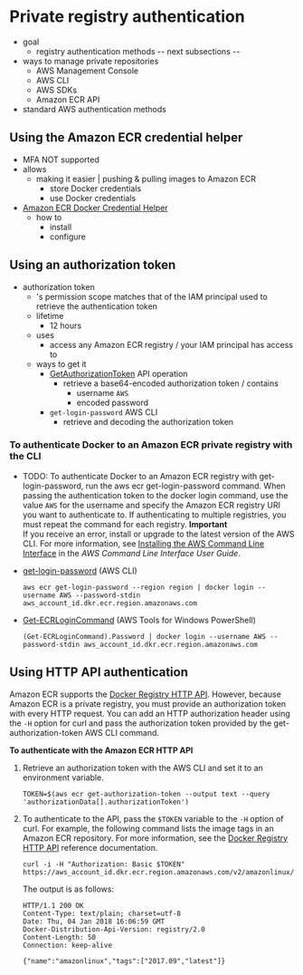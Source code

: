 # Private registry authentication<a name="registry_auth"></a>

* goal
  * registry authentication methods -- next subsections --
* ways to manage private repositories
  * AWS Management Console
  * AWS CLI
  * AWS SDKs
  * Amazon ECR API 
* standard AWS authentication methods

## Using the Amazon ECR credential helper<a name="registry-auth-credential-helper"></a>

* MFA NOT supported
* allows
  * making it easier | pushing & pulling images to Amazon ECR
    * store Docker credentials
    * use Docker credentials 
* [Amazon ECR Docker Credential Helper](https://github.com/awslabs/amazon-ecr-credential-helper)
  * how to 
    * install
    * configure

## Using an authorization token<a name="registry-auth-token"></a>

* authorization token
  * 's permission scope matches that of the IAM principal used to retrieve the authentication token
  * lifetime 
    * 12 hours
  * uses
    * access any Amazon ECR registry / your IAM principal has access to
  * ways to get it
    * [GetAuthorizationToken](https://docs.aws.amazon.com/AmazonECR/latest/APIReference/API_GetAuthorizationToken.html) API operation
      * retrieve a base64\-encoded authorization token / contains
        * username `AWS`
        * encoded password
    * `get-login-password` AWS CLI
      * retrieve and decoding the authorization token

### To authenticate Docker to an Amazon ECR private registry with the CLI<a name="get-login-password"></a>

* TODO:
To authenticate Docker to an Amazon ECR registry with get\-login\-password, run the aws ecr get\-login\-password command\. When passing the authentication token to the docker login command, use the value `AWS` for the username and specify the Amazon ECR registry URI you want to authenticate to\. If authenticating to multiple registries, you must repeat the command for each registry\.
**Important**  
If you receive an error, install or upgrade to the latest version of the AWS CLI\. For more information, see [Installing the AWS Command Line Interface](https://docs.aws.amazon.com/cli/latest/userguide/install-cliv2.html) in the *AWS Command Line Interface User Guide*\.
+ [get\-login\-password](https://docs.aws.amazon.com/cli/latest/reference/ecr/get-login-password.html) \(AWS CLI\)

  ```
  aws ecr get-login-password --region region | docker login --username AWS --password-stdin aws_account_id.dkr.ecr.region.amazonaws.com
  ```
+ [Get\-ECRLoginCommand](https://docs.aws.amazon.com/powershell/latest/reference/items/Get-ECRLoginCommand.html) \(AWS Tools for Windows PowerShell\)

  ```
  (Get-ECRLoginCommand).Password | docker login --username AWS --password-stdin aws_account_id.dkr.ecr.region.amazonaws.com
  ```

## Using HTTP API authentication<a name="registry_auth_http"></a>

Amazon ECR supports the [Docker Registry HTTP API](https://docs.docker.com/registry/spec/api/)\. However, because Amazon ECR is a private registry, you must provide an authorization token with every HTTP request\. You can add an HTTP authorization header using the `-H` option for curl and pass the authorization token provided by the get\-authorization\-token AWS CLI command\.

**To authenticate with the Amazon ECR HTTP API**

1. Retrieve an authorization token with the AWS CLI and set it to an environment variable\.

   ```
   TOKEN=$(aws ecr get-authorization-token --output text --query 'authorizationData[].authorizationToken')
   ```

1. To authenticate to the API, pass the `$TOKEN` variable to the `-H` option of curl\. For example, the following command lists the image tags in an Amazon ECR repository\. For more information, see the [Docker Registry HTTP API](https://docs.docker.com/registry/spec/api/) reference documentation\.

   ```
   curl -i -H "Authorization: Basic $TOKEN" https://aws_account_id.dkr.ecr.region.amazonaws.com/v2/amazonlinux/tags/list
   ```

   The output is as follows:

   ```
   HTTP/1.1 200 OK
   Content-Type: text/plain; charset=utf-8
   Date: Thu, 04 Jan 2018 16:06:59 GMT
   Docker-Distribution-Api-Version: registry/2.0
   Content-Length: 50
   Connection: keep-alive
   
   {"name":"amazonlinux","tags":["2017.09","latest"]}
   ```